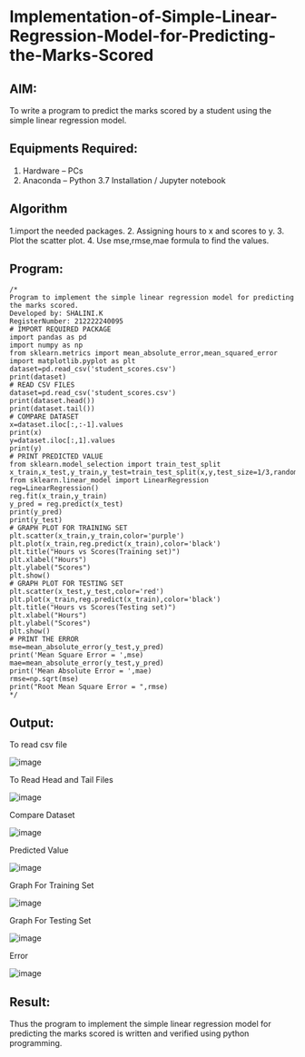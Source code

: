 # Implementation-of-Simple-Linear-Regression-Model-for-Predicting-the-Marks-Scored

## AIM:
To write a program to predict the marks scored by a student using the simple linear regression model.

## Equipments Required:
1. Hardware – PCs
2. Anaconda – Python 3.7 Installation / Jupyter notebook

## Algorithm
1.import the needed packages. 
2. Assigning hours to x and scores to y.
3. Plot the scatter plot.
4. Use mse,rmse,mae formula to find the values.

## Program:
```
/*
Program to implement the simple linear regression model for predicting the marks scored.
Developed by: SHALINI.K
RegisterNumber: 212222240095
# IMPORT REQUIRED PACKAGE
import pandas as pd
import numpy as np
from sklearn.metrics import mean_absolute_error,mean_squared_error
import matplotlib.pyplot as plt
dataset=pd.read_csv('student_scores.csv')
print(dataset)
# READ CSV FILES
dataset=pd.read_csv('student_scores.csv')
print(dataset.head())
print(dataset.tail())
# COMPARE DATASET
x=dataset.iloc[:,:-1].values
print(x)
y=dataset.iloc[:,1].values
print(y)
# PRINT PREDICTED VALUE
from sklearn.model_selection import train_test_split
x_train,x_test,y_train,y_test=train_test_split(x,y,test_size=1/3,random_state=0)
from sklearn.linear_model import LinearRegression
reg=LinearRegression()
reg.fit(x_train,y_train)
y_pred = reg.predict(x_test)
print(y_pred)
print(y_test)
# GRAPH PLOT FOR TRAINING SET
plt.scatter(x_train,y_train,color='purple')
plt.plot(x_train,reg.predict(x_train),color='black')
plt.title("Hours vs Scores(Training set)")
plt.xlabel("Hours")
plt.ylabel("Scores")
plt.show()
# GRAPH PLOT FOR TESTING SET
plt.scatter(x_test,y_test,color='red')
plt.plot(x_train,reg.predict(x_train),color='black')
plt.title("Hours vs Scores(Testing set)")
plt.xlabel("Hours")
plt.ylabel("Scores")
plt.show()
# PRINT THE ERROR
mse=mean_absolute_error(y_test,y_pred)
print('Mean Square Error = ',mse)
mae=mean_absolute_error(y_test,y_pred)
print('Mean Absolute Error = ',mae)
rmse=np.sqrt(mse)
print("Root Mean Square Error = ",rmse)
*/
```

## Output:
To read csv file

![image](https://github.com/shalinikannan23/Implementation-of-Simple-Linear-Regression-Model-for-Predicting-the-Marks-Scored/assets/118656529/8c572323-f493-4a60-a2ab-605cad98ce09)

To Read Head and Tail Files

![image](https://github.com/shalinikannan23/Implementation-of-Simple-Linear-Regression-Model-for-Predicting-the-Marks-Scored/assets/118656529/ddb8c986-8a26-4cfe-b61d-3fa767da2807)

Compare Dataset

![image](https://github.com/shalinikannan23/Implementation-of-Simple-Linear-Regression-Model-for-Predicting-the-Marks-Scored/assets/118656529/0cd63521-445b-4816-be17-f07e07c113f6)

Predicted Value

![image](https://github.com/shalinikannan23/Implementation-of-Simple-Linear-Regression-Model-for-Predicting-the-Marks-Scored/assets/118656529/081453ac-bfac-4604-a9b5-447a95e5503c)

Graph For Training Set

![image](https://github.com/shalinikannan23/Implementation-of-Simple-Linear-Regression-Model-for-Predicting-the-Marks-Scored/assets/118656529/42b90a47-7157-4dbb-b339-469a120a1e3a)

Graph For Testing Set

![image](https://github.com/shalinikannan23/Implementation-of-Simple-Linear-Regression-Model-for-Predicting-the-Marks-Scored/assets/118656529/1d1f9c4f-e993-4eb0-a637-5b00b0b83b0c)

Error

![image](https://github.com/shalinikannan23/Implementation-of-Simple-Linear-Regression-Model-for-Predicting-the-Marks-Scored/assets/118656529/9af672d3-8322-45b6-9c36-e971d7979970)


## Result:
Thus the program to implement the simple linear regression model for predicting the marks scored is written and verified using python programming.
